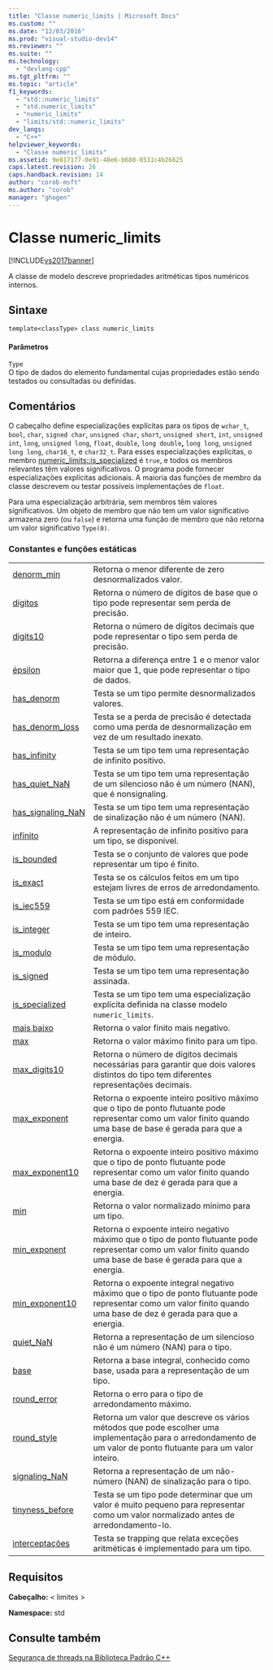 ```yaml
---
title: "Classe numeric_limits | Microsoft Docs"
ms.custom: ""
ms.date: "12/03/2016"
ms.prod: "visual-studio-dev14"
ms.reviewer: ""
ms.suite: ""
ms.technology: 
  - "devlang-cpp"
ms.tgt_pltfrm: ""
ms.topic: "article"
f1_keywords: 
  - "std::numeric_limits"
  - "std.numeric_limits"
  - "numeric_limits"
  - "limits/std::numeric_limits"
dev_langs: 
  - "C++"
helpviewer_keywords: 
  - "Classe numeric_limits"
ms.assetid: 9e817177-0e91-48e6-b680-0531c4b26625
caps.latest.revision: 26
caps.handback.revision: 14
author: "corob-msft"
ms.author: "corob"
manager: "ghogen"
---
```

# Classe numeric_limits
[!INCLUDE[vs2017banner](../assembler/inline/includes/vs2017banner.md)]

A classe de modelo descreve propriedades aritméticas tipos numéricos internos.  
  
## Sintaxe  
  
```  
template<classType> class numeric_limits  
```  
  
#### Parâmetros  
 `Type`  
 O tipo de dados do elemento fundamental cujas propriedades estão sendo testados ou consultadas ou definidas.  
  
## Comentários  
 O cabeçalho define especializações explícitas para os tipos de `wchar_t`, `bool`, `char`, `signed char`, `unsigned char`, `short`, `unsigned short`, `int`, `unsigned int`, `long`, `unsigned long`, `float`, `double`, `long double`**,** `long long`, `unsigned long long`, `char16_t`, e `char32_t`. Para esses especializações explícitas, o membro [numeric\_limits::is\_specialized](../Topic/numeric_limits::is_specialized.md) é `true`, e todos os membros relevantes têm valores significativos. O programa pode fornecer especializações explícitas adicionais. A maioria das funções de membro da classe descrevem ou testar possíveis implementações de `float`.  
  
 Para uma especialização arbitrária, sem membros têm valores significativos. Um objeto de membro que não tem um valor significativo armazena zero \(ou `false`\) e retorna uma função de membro que não retorna um valor significativo `Type(0)`.  
  
### Constantes e funções estáticas  
  
|||  
|-|-|  
|[denorm\_min](../Topic/numeric_limits::denorm_min.md)|Retorna o menor diferente de zero desnormalizados valor.|  
|[dígitos](../Topic/numeric_limits::digits.md)|Retorna o número de dígitos de base que o tipo pode representar sem perda de precisão.|  
|[digits10](../Topic/numeric_limits::digits10.md)|Retorna o número de dígitos decimais que pode representar o tipo sem perda de precisão.|  
|[épsilon](../Topic/numeric_limits::epsilon.md)|Retorna a diferença entre 1 e o menor valor maior que 1, que pode representar o tipo de dados.|  
|[has\_denorm](../Topic/numeric_limits::has_denorm.md)|Testa se um tipo permite desnormalizados valores.|  
|[has\_denorm\_loss](../Topic/numeric_limits::has_denorm_loss.md)|Testa se a perda de precisão é detectada como uma perda de desnormalização em vez de um resultado inexato.|  
|[has\_infinity](../Topic/numeric_limits::has_infinity.md)|Testa se um tipo tem uma representação de infinito positivo.|  
|[has\_quiet\_NaN](../Topic/numeric_limits::has_quiet_NaN.md)|Testa se um tipo tem uma representação de um silencioso não é um número \(NAN\), que é nonsignaling.|  
|[has\_signaling\_NaN](../Topic/numeric_limits::has_signaling_NaN.md)|Testa se um tipo tem uma representação de sinalização não é um número \(NAN\).|  
|[infinito](../Topic/numeric_limits::infinity.md)|A representação de infinito positivo para um tipo, se disponível.|  
|[is\_bounded](../Topic/numeric_limits::is_bounded.md)|Testa se o conjunto de valores que pode representar um tipo é finito.|  
|[is\_exact](../Topic/numeric_limits::is_exact.md)|Testa se os cálculos feitos em um tipo estejam livres de erros de arredondamento.|  
|[is\_iec559](../Topic/numeric_limits::is_iec559.md)|Testa se um tipo está em conformidade com padrões 559 IEC.|  
|[is\_integer](../Topic/numeric_limits::is_integer.md)|Testa se um tipo tem uma representação de inteiro.|  
|[is\_modulo](../Topic/numeric_limits::is_modulo.md)|Testa se um tipo tem uma representação de módulo.|  
|[is\_signed](../Topic/numeric_limits::is_signed.md)|Testa se um tipo tem uma representação assinada.|  
|[is\_specialized](../Topic/numeric_limits::is_specialized.md)|Testa se um tipo tem uma especialização explícita definida na classe modelo `numeric_limits`.|  
|[mais baixo](../Topic/numeric_limits::lowest.md)|Retorna o valor finito mais negativo.|  
|[max](../Topic/numeric_limits::max.md)|Retorna o valor máximo finito para um tipo.|  
|[max\_digits10](../Topic/numeric_limits::max_digits10.md)|Retorna o número de dígitos decimais necessárias para garantir que dois valores distintos do tipo tem diferentes representações decimais.|  
|[max\_exponent](../Topic/numeric_limits::max_exponent.md)|Retorna o expoente inteiro positivo máximo que o tipo de ponto flutuante pode representar como um valor finito quando uma base de base é gerada para que a energia.|  
|[max\_exponent10](../Topic/numeric_limits::max_exponent10.md)|Retorna o expoente inteiro positivo máximo que o tipo de ponto flutuante pode representar como um valor finito quando uma base de dez é gerada para que a energia.|  
|[min](../Topic/numeric_limits::min.md)|Retorna o valor normalizado mínimo para um tipo.|  
|[min\_exponent](../Topic/numeric_limits::min_exponent.md)|Retorna o expoente inteiro negativo máximo que o tipo de ponto flutuante pode representar como um valor finito quando uma base de base é gerada para que a energia.|  
|[min\_exponent10](../Topic/numeric_limits::min_exponent10.md)|Retorna o expoente integral negativo máximo que o tipo de ponto flutuante pode representar como um valor finito quando uma base de dez é gerada para que a energia.|  
|[quiet\_NaN](../Topic/numeric_limits::quiet_NaN.md)|Retorna a representação de um silencioso não é um número \(NAN\) para o tipo.|  
|[base](../Topic/numeric_limits::radix.md)|Retorna a base integral, conhecido como base, usada para a representação de um tipo.|  
|[round\_error](../Topic/numeric_limits::round_error.md)|Retorna o erro para o tipo de arredondamento máximo.|  
|[round\_style](../Topic/numeric_limits::round_style.md)|Retorna um valor que descreve os vários métodos que pode escolher uma implementação para o arredondamento de um valor de ponto flutuante para um valor inteiro.|  
|[signaling\_NaN](../Topic/numeric_limits::signaling_NaN.md)|Retorna a representação de um não\-número \(NAN\) de sinalização para o tipo.|  
|[tinyness\_before](../Topic/numeric_limits::tinyness_before.md)|Testa se um tipo pode determinar que um valor é muito pequeno para representar como um valor normalizado antes de arredondamento\-lo.|  
|[interceptações](../Topic/numeric_limits::traps.md)|Testa se trapping que relata exceções aritméticas é implementado para um tipo.|  
  
## Requisitos  
 **Cabeçalho:** \< limites \>  
  
 **Namespace:** std  
  
## Consulte também  
 [Segurança de threads na Biblioteca Padrão C\+\+](../standard-library/thread-safety-in-the-cpp-standard-library.md)